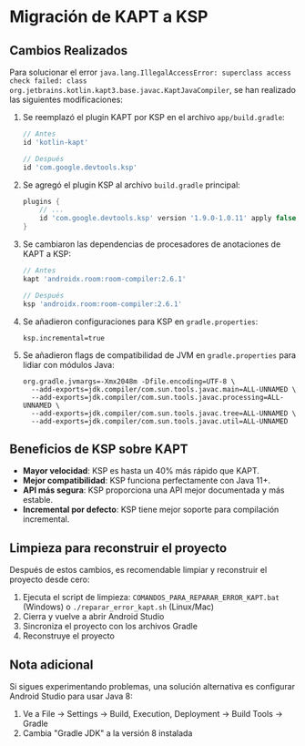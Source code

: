 # Migración de KAPT a KSP

## Cambios Realizados

Para solucionar el error `java.lang.IllegalAccessError: superclass access check failed: class org.jetbrains.kotlin.kapt3.base.javac.KaptJavaCompiler`, se han realizado las siguientes modificaciones:

1. Se reemplazó el plugin KAPT por KSP en el archivo `app/build.gradle`:
   ```gradle
   // Antes
   id 'kotlin-kapt'
   
   // Después
   id 'com.google.devtools.ksp'
   ```

2. Se agregó el plugin KSP al archivo `build.gradle` principal:
   ```gradle
   plugins {
       // ...
       id 'com.google.devtools.ksp' version '1.9.0-1.0.11' apply false
   }
   ```

3. Se cambiaron las dependencias de procesadores de anotaciones de KAPT a KSP:
   ```gradle
   // Antes
   kapt 'androidx.room:room-compiler:2.6.1'
   
   // Después
   ksp 'androidx.room:room-compiler:2.6.1'
   ```

4. Se añadieron configuraciones para KSP en `gradle.properties`:
   ```
   ksp.incremental=true
   ```

5. Se añadieron flags de compatibilidad de JVM en `gradle.properties` para lidiar con módulos Java:
   ```
   org.gradle.jvmargs=-Xmx2048m -Dfile.encoding=UTF-8 \
     --add-exports=jdk.compiler/com.sun.tools.javac.main=ALL-UNNAMED \
     --add-exports=jdk.compiler/com.sun.tools.javac.processing=ALL-UNNAMED \
     --add-exports=jdk.compiler/com.sun.tools.javac.tree=ALL-UNNAMED \
     --add-exports=jdk.compiler/com.sun.tools.javac.util=ALL-UNNAMED
   ```

## Beneficios de KSP sobre KAPT

- **Mayor velocidad**: KSP es hasta un 40% más rápido que KAPT.
- **Mejor compatibilidad**: KSP funciona perfectamente con Java 11+.
- **API más segura**: KSP proporciona una API mejor documentada y más estable.
- **Incremental por defecto**: KSP tiene mejor soporte para compilación incremental.

## Limpieza para reconstruir el proyecto

Después de estos cambios, es recomendable limpiar y reconstruir el proyecto desde cero:

1. Ejecuta el script de limpieza: `COMANDOS_PARA_REPARAR_ERROR_KAPT.bat` (Windows) o `./reparar_error_kapt.sh` (Linux/Mac)
2. Cierra y vuelve a abrir Android Studio
3. Sincroniza el proyecto con los archivos Gradle
4. Reconstruye el proyecto

## Nota adicional

Si sigues experimentando problemas, una solución alternativa es configurar Android Studio para usar Java 8:

1. Ve a File → Settings → Build, Execution, Deployment → Build Tools → Gradle
2. Cambia "Gradle JDK" a la versión 8 instalada